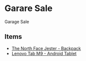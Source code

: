 # Garare Sale

Garage Sale

## Items

- [The North Face Jester - Backpack](items/001-the_north_face_jester.md)
- [Lenovo Tab M9 - Android Tablet](items/002-lenovo_tab_m9.md)
